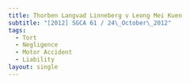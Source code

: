 ```yaml
---
title: Thorben Langvad Linneberg v Leong Mei Kuen
subtitle: "[2012] SGCA 61 / 24\_October\_2012"
tags:
  - Tort
  - Negligence
  - Motor Accident
  - Liability
layout: single
---
```


